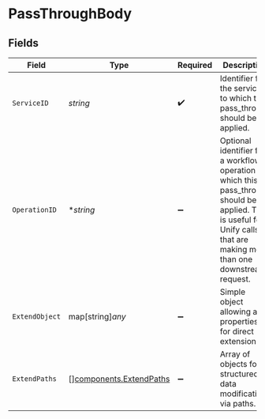 # PassThroughBody


## Fields

| Field                                                                                                                                                                       | Type                                                                                                                                                                        | Required                                                                                                                                                                    | Description                                                                                                                                                                 |
| --------------------------------------------------------------------------------------------------------------------------------------------------------------------------- | --------------------------------------------------------------------------------------------------------------------------------------------------------------------------- | --------------------------------------------------------------------------------------------------------------------------------------------------------------------------- | --------------------------------------------------------------------------------------------------------------------------------------------------------------------------- |
| `ServiceID`                                                                                                                                                                 | *string*                                                                                                                                                                    | :heavy_check_mark:                                                                                                                                                          | Identifier for the service to which this pass_through should be applied.                                                                                                    |
| `OperationID`                                                                                                                                                               | **string*                                                                                                                                                                   | :heavy_minus_sign:                                                                                                                                                          | Optional identifier for a workflow operation to which this pass_through should be applied. This is useful for Unify calls that are making more than one downstream request. |
| `ExtendObject`                                                                                                                                                              | map[string]*any*                                                                                                                                                            | :heavy_minus_sign:                                                                                                                                                          | Simple object allowing any properties for direct extension.                                                                                                                 |
| `ExtendPaths`                                                                                                                                                               | [][components.ExtendPaths](../../models/components/extendpaths.md)                                                                                                          | :heavy_minus_sign:                                                                                                                                                          | Array of objects for structured data modifications via paths.                                                                                                               |